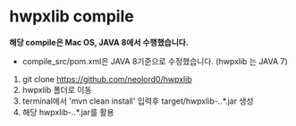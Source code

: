 # hwpxlib compile

**해당 compile은 Mac OS, JAVA 8에서 수행했습니다.**

- compile_src/pom.xml은 JAVA 8기준으로 수정했습니다. (hwpxlib 는 JAVA 7)

1. git clone https://github.com/neolord0/hwpxlib
2. hwpxlib 폴더로 이동
3. terminal에서 'mvn clean install' 입력후 target/hwpxlib-*.*.*.jar 생성
4. 해당 hwpxlib-*.*.*.jar를 활용
